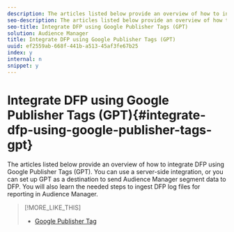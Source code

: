 ```yaml
---
description: The articles listed below provide an overview of how to integrate DFP using Google Publisher Tags (GPT). You can use a server-side integration, or you can set up GPT as a destination to send Audience Manager segment data to DFP. You will also learn the needed steps to ingest DFP log files for reporting in Audience Manager.
seo-description: The articles listed below provide an overview of how to integrate DFP using Google Publisher Tags (GPT). You can use a server-side integration, or you can set up GPT as a destination to send Audience Manager segment data to DFP. You will also learn the needed steps to ingest DFP log files for reporting in Audience Manager.
seo-title: Integrate DFP using Google Publisher Tags (GPT)
solution: Audience Manager
title: Integrate DFP using Google Publisher Tags (GPT)
uuid: ef2559ab-668f-441b-a513-45af3fe67b25
index: y
internal: n
snippet: y
---
```


# Integrate DFP using Google Publisher Tags (GPT){#integrate-dfp-using-google-publisher-tags-gpt}

The articles listed below provide an overview of how to integrate DFP using Google Publisher Tags (GPT). You can use a server-side integration, or you can set up GPT as a destination to send Audience Manager segment data to DFP. You will also learn the needed steps to ingest DFP log files for reporting in Audience Manager.

>[!MORE_LIKE_THIS]
>
>* [Google Publisher Tag](http://support.google.com/dfp_premium/bin/answer.py?hl=en&answer=181073&topic=28788&ctx=topic)
